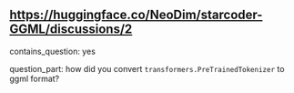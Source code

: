 ## https://huggingface.co/NeoDim/starcoder-GGML/discussions/2

contains_question: yes

question_part: how did you convert `transformers.PreTrainedTokenizer` to ggml format?